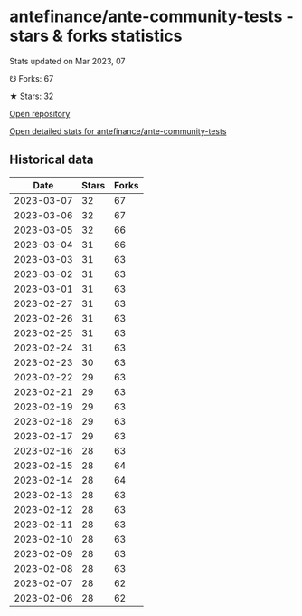 # antefinance/ante-community-tests - stars & forks statistics

Stats updated on Mar 2023, 07

☋ Forks: 67

★ Stars: 32

[Open repository](https://github.com/antefinance/ante-community-tests)

[Open detailed stats for antefinance/ante-community-tests](https://reviewgithub.com/rep/antefinance/ante-community-tests)

## Historical data
| Date | Stars | Forks |
|------|-------|-------|
| 2023-03-07 | 32 | 67 | 
| 2023-03-06 | 32 | 67 | 
| 2023-03-05 | 32 | 66 | 
| 2023-03-04 | 31 | 66 | 
| 2023-03-03 | 31 | 63 | 
| 2023-03-02 | 31 | 63 | 
| 2023-03-01 | 31 | 63 | 
| 2023-02-27 | 31 | 63 | 
| 2023-02-26 | 31 | 63 | 
| 2023-02-25 | 31 | 63 | 
| 2023-02-24 | 31 | 63 | 
| 2023-02-23 | 30 | 63 | 
| 2023-02-22 | 29 | 63 | 
| 2023-02-21 | 29 | 63 | 
| 2023-02-19 | 29 | 63 | 
| 2023-02-18 | 29 | 63 | 
| 2023-02-17 | 29 | 63 | 
| 2023-02-16 | 28 | 63 | 
| 2023-02-15 | 28 | 64 | 
| 2023-02-14 | 28 | 64 | 
| 2023-02-13 | 28 | 63 | 
| 2023-02-12 | 28 | 63 | 
| 2023-02-11 | 28 | 63 | 
| 2023-02-10 | 28 | 63 | 
| 2023-02-09 | 28 | 63 | 
| 2023-02-08 | 28 | 63 | 
| 2023-02-07 | 28 | 62 | 
| 2023-02-06 | 28 | 62 | 

